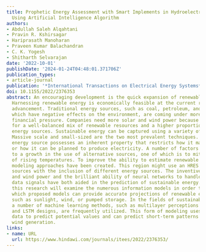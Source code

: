 ```yaml
---
title: Prophetic Energy Assessment with Smart Implements in Hydroelectricity Entities
  Using Artificial Intelligence Algorithm
authors:
- Abdullah Saleh Alqahtani
- Pravin R. Kshirsagar
- Hariprasath Manoharan
- Praveen Kumar Balachandran
- C. K. Yogesh
- Shitharth Selvarajan
date: '2022-10-01'
publishDate: '2024-01-24T04:48:01.371706Z'
publication_types:
- article-journal
publication: '*International Transactions on Electrical Energy Systems*'
doi: 10.1155/2022/2376353
abstract: An encouraging development is the quick expansion of renewable energy extraction.
  Harnessing renewable energy is economically feasible at the current rate of technological
  advancement. Traditional energy sources, such as coal, petroleum, and hydrocarbons,
  which have negative effects on the environment, are coming under more social and
  financial pressure. Companies need more solar and wind power because this calls
  for a well-balanced mix of renewable resources and a higher proportion of alternative
  energy sources. Sustainable energy can be captured using a variety of techniques.
  Massive scale and small-sized are the two most prevalent techniques. No renewable
  energy source possesses an inherent property that restricts how it may be managed
  or how it can be planned to produce electricity. A number of factors have contributed
  to a growth in the use of alternative sources, one of which is to mitigate the effects
  of rising temperatures. To improve the ability to estimate renewable energy, various
  modeling approaches have been created. This region might use an HRES to give many
  sources with the inclusion of different energy sources. The inventiveness of solar
  and wind power and the brilliant ability of neural networks to handle complex time-series
  data signals have both aided in the prediction of sustainable energy. Therefore,
  this research will examine the numerous information models in order to determine
  which proposed models can provide accurate projections of renewable energy output,
  such as sunlight, wind, or pumped storage. In the fields of sustainable energy predictions,
  a number of machine learning methods, such as multilayer perceptions MLP, RNN CNN,
  and LSTM designs, are frequently utilized. This form of modeling uses historical
  data to predict potential values and can predict short-term patterns in solar and
  wind generation.
links:
- name: URL
  url: https://www.hindawi.com/journals/itees/2022/2376353/
---
```

